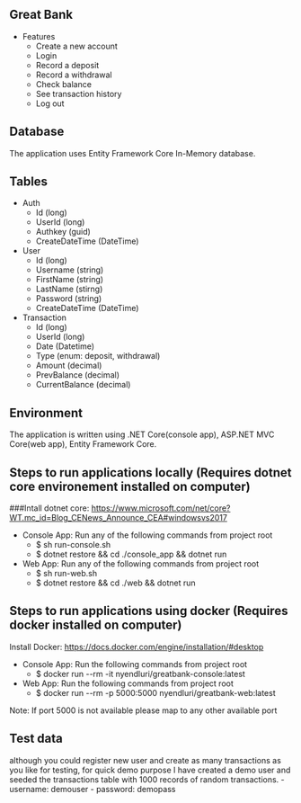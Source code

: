 ## Great Bank
* Features
    - Create a new account
    - Login
    - Record a deposit
    - Record a withdrawal
    - Check balance
    - See transaction history
    - Log out

## Database
The application uses Entity Framework Core In-Memory database.

## Tables
* Auth
    - Id (long)
    - UserId (long)
    - Authkey (guid)
    - CreateDateTime (DateTime)
* User
    - Id (long)
    - Username (string)
    - FirstName (string)
    - LastName (stirng)
    - Password (string)
    - CreateDateTime (DateTime)
* Transaction
    - Id (long)
    - UserId (long)
    - Date (Datetime)
    - Type (enum: deposit, withdrawal)
    - Amount (decimal)
    - PrevBalance (decimal)
    - CurrentBalance (decimal)

## Environment
The application is written using .NET Core(console app), ASP.NET MVC Core(web app), Entity Framework Core.

## Steps to run applications locally (Requires dotnet core environement installed on computer)
###Intall dotnet core: https://www.microsoft.com/net/core?WT.mc_id=Blog_CENews_Announce_CEA#windowsvs2017
* Console App: Run any of the following commands from project root 
    - $ sh run-console.sh
    - $ dotnet restore && cd ./console_app && dotnet run
* Web App: Run any of the following commands from project root 
    - $ sh run-web.sh
    - $ dotnet restore && cd ./web && dotnet run

## Steps to run applications using docker (Requires docker installed on computer)
Install Docker: https://docs.docker.com/engine/installation/#desktop
* Console App: Run the following commands from project root 
    - $ docker run --rm -it nyendluri/greatbank-console:latest
* Web App: Run the following commands from project root 
    - $ docker run --rm -p 5000:5000 nyendluri/greatbank-web:latest
 
Note: If port 5000 is not available please map to any other available port

## Test data
although you could register new user and create as many transactions as you like for testing, for quick demo purpose
I have created a demo user and seeded the transactions table with 1000 records of random transactions.
    - username: demouser
    - password: demopass